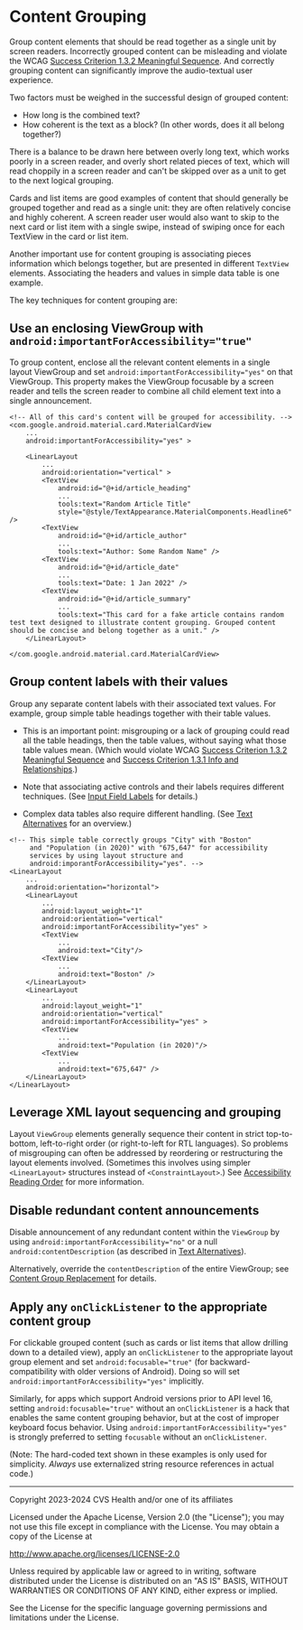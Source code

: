# Content Grouping
Group content elements that should be read together as a single unit by screen readers. Incorrectly grouped content can be misleading and violate the WCAG [Success Criterion 1.3.2 Meaningful Sequence](https://www.w3.org/TR/WCAG22/#meaningful-sequence). And correctly grouping content can significantly improve the audio-textual user experience.

Two factors must be weighed in the successful design of grouped content:

* How long is the combined text?
* How coherent is the text as a block? (In other words, does it all belong together?)

There is a balance to be drawn here between overly long text, which works poorly in a screen reader, and overly short related pieces of text, which will read choppily in a screen reader and can't be skipped over as a unit to get to the next logical grouping. 

Cards and list items are good examples of content that should generally be grouped together and read as a single unit: they are often relatively concise and highly coherent. A screen reader user would also want to skip to the next card or list item with a single swipe, instead of swiping once for each TextView in the card or list item.

Another important use for content grouping is associating pieces information which belongs together, but are presented in different `TextView` elements. Associating the headers and values in simple data table is one example. 

The key techniques for content grouping are:

## Use an enclosing ViewGroup with `android:importantForAccessibility="true"`

To group content, enclose all the relevant content elements in a single layout ViewGroup and set `android:importantForAccessibility="yes"` on that ViewGroup. This property makes the ViewGroup focusable by a screen reader and tells the screen reader to combine all child element text into a single announcement. 

```
<!-- All of this card's content will be grouped for accessibility. -->
<com.google.android.material.card.MaterialCardView
    ...
    android:importantForAccessibility="yes" > 
    
    <LinearLayout
        ...
        android:orientation="vertical" >
        <TextView
            android:id="@+id/article_heading"
            ...
            tools:text="Random Article Title"
            style="@style/TextAppearance.MaterialComponents.Headline6" />
        <TextView
            android:id="@+id/article_author"
            ...
            tools:text="Author: Some Random Name" />
        <TextView
            android:id="@+id/article_date"
            ...
            tools:text="Date: 1 Jan 2022" /> 
        <TextView
            android:id="@+id/article_summary"
            ...
            tools:text="This card for a fake article contains random test text designed to illustrate content grouping. Grouped content should be concise and belong together as a unit." />
    </LinearLayout>
    
</com.google.android.material.card.MaterialCardView>

```

## Group content labels with their values

Group any separate content labels with their associated text values. For example, group simple table headings together with their table values. 

* This is an important point: misgrouping or a lack of grouping could read all the table headings, then the table values, without saying what those table values mean. (Which would violate WCAG [Success Criterion 1.3.2 Meaningful Sequence](https://www.w3.org/TR/WCAG22/#meaningful-sequence) and [Success Criterion 1.3.1 Info and Relationships](https://www.w3.org/TR/WCAG22/#info-and-relationships).)

* Note that associating active controls and their labels requires different techniques. (See [Input Field Labels](../basics/InputFieldLabels.md) for details.)

* Complex data tables also require different handling. (See [Text Alternatives](../basics/TextAlternatives.md) for an overview.)

```
<!-- This simple table correctly groups "City" with "Boston" 
     and "Population (in 2020)" with "675,647" for accessibility
     services by using layout structure and 
     android:imporantForAccessibility="yes". -->
<LinearLayout
    ...
    android:orientation="horizontal">
    <LinearLayout
        ...
        android:layout_weight="1"
        android:orientation="vertical"
        android:importantForAccessibility="yes" >
        <TextView
            ...
            android:text="City"/>
        <TextView
            ...
            android:text="Boston" />
    </LinearLayout>
    <LinearLayout
        ...
        android:layout_weight="1"
        android:orientation="vertical"
        android:importantForAccessibility="yes" >
        <TextView
            ...
            android:text="Population (in 2020)"/>
        <TextView
            ...
            android:text="675,647" />
    </LinearLayout>
</LinearLayout>

```

## Leverage XML layout sequencing and grouping

Layout `ViewGroup` elements generally sequence their content in strict top-to-bottom, left-to-right order (or right-to-left for RTL languages). So problems of misgrouping can often be addressed by reordering or restructuring the layout elements involved. (Sometimes this involves using simpler `<LinearLayout>` structures instead of `<ConstraintLayout>`.) See [Accessibility Reading Order](./AccessibilityReadingOrder.md) for more information.

## Disable redundant content announcements

Disable announcement of any redundant content within the `ViewGroup` by using `android:importantForAccessibility="no"` or a null `android:contentDescription` (as described in [Text Alternatives](../basics/TextAlternatives.md)).  

Alternatively, override the `contentDescription` of the entire ViewGroup; see [Content Group Replacement](./ContentGroupReplacement.md) for details.

## Apply any `onClickListener` to the appropriate content group

For clickable grouped content (such as cards or list items that allow drilling down to a detailed view), apply an `onClickListener` to the appropriate layout group element and set `android:focusable="true"` (for backward-compatibility with older versions of Android). Doing so will set `android:importantForAccessibility="yes"` implicitly.

Similarly, for apps which support Android versions prior to API level 16, setting `android:focusable="true"` without an `onClickListener` is a hack that enables the same content grouping behavior, but at the cost of improper keyboard focus behavior. Using `android:importantForAccessibility="yes"` is strongly preferred to setting `focusable` without an `onClickListener`.


(Note: The hard-coded text shown in these examples is only used for simplicity. _Always_ use externalized string resource references in actual code.)

----

Copyright 2023-2024 CVS Health and/or one of its affiliates
   
Licensed under the Apache License, Version 2.0 (the "License");
you may not use this file except in compliance with the License.
You may obtain a copy of the License at

http://www.apache.org/licenses/LICENSE-2.0
       
Unless required by applicable law or agreed to in writing, software
distributed under the License is distributed on an "AS IS" BASIS,
WITHOUT WARRANTIES OR CONDITIONS OF ANY KIND, either express or implied.
   
See the License for the specific language governing permissions and
limitations under the License.